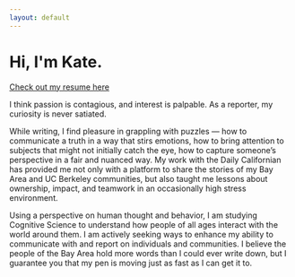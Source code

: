 ```yaml
---
layout: default
---
```

# Hi, I'm Kate.

[Check out my resume here]({{base_url}}public/kate_wolffe_resume.pdf)

I think passion is contagious, and interest is palpable. As a reporter, my curiosity is never satiated.

While writing, I find pleasure in grappling with puzzles — how to communicate a truth in a way that stirs emotions, how to bring attention to subjects that might not initially catch the eye, how to capture someone’s perspective in a fair and nuanced way. My work with the Daily Californian has provided me not only with a platform to share the stories of my Bay Area and UC Berkeley communities, but also taught me lessons about ownership, impact, and teamwork in an occasionally high stress environment.

Using a perspective on human thought and behavior, I am studying Cognitive Science to understand how people of all ages interact with the world around them. I am actively seeking ways to enhance my ability to communicate with and report on individuals and communities. I believe the people of the Bay Area hold more words than I could ever write down, but I guarantee you that my pen is moving just as fast as I can get it to.
